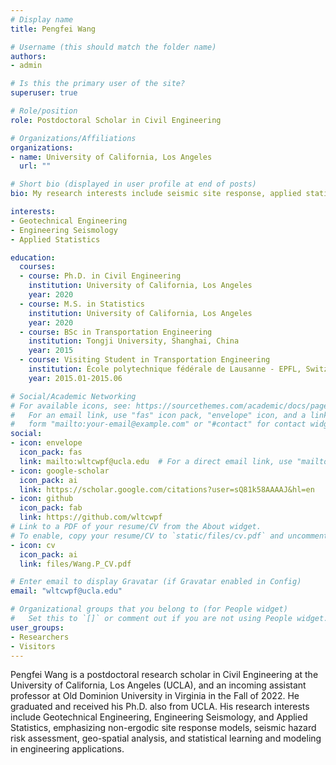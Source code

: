 ```yaml
---
# Display name
title: Pengfei Wang

# Username (this should match the folder name)
authors:
- admin

# Is this the primary user of the site?
superuser: true

# Role/position
role: Postdoctoral Scholar in Civil Engineering

# Organizations/Affiliations
organizations:
- name: University of California, Los Angeles
  url: ""

# Short bio (displayed in user profile at end of posts)
bio: My research interests include seismic site response, applied statistics, and ground motions processing.

interests:
- Geotechnical Engineering
- Engineering Seismology
- Applied Statistics

education:
  courses:
  - course: Ph.D. in Civil Engineering
    institution: University of California, Los Angeles
    year: 2020
  - course: M.S. in Statistics
    institution: University of California, Los Angeles
    year: 2020
  - course: BSc in Transportation Engineering
    institution: Tongji University, Shanghai, China
    year: 2015
  - course: Visiting Student in Transportation Engineering
    institution: École polytechnique fédérale de Lausanne ‐ EPFL, Switzerland
    year: 2015.01-2015.06

# Social/Academic Networking
# For available icons, see: https://sourcethemes.com/academic/docs/page-builder/#icons
#   For an email link, use "fas" icon pack, "envelope" icon, and a link in the
#   form "mailto:your-email@example.com" or "#contact" for contact widget.
social:
- icon: envelope
  icon_pack: fas
  link: mailto:wltcwpf@ucla.edu  # For a direct email link, use "mailto:test@example.org".
- icon: google-scholar
  icon_pack: ai
  link: https://scholar.google.com/citations?user=sQ81k58AAAAJ&hl=en
- icon: github
  icon_pack: fab
  link: https://github.com/wltcwpf
# Link to a PDF of your resume/CV from the About widget.
# To enable, copy your resume/CV to `static/files/cv.pdf` and uncomment the lines below.
- icon: cv
  icon_pack: ai
  link: files/Wang.P_CV.pdf

# Enter email to display Gravatar (if Gravatar enabled in Config)
email: "wltcwpf@ucla.edu"

# Organizational groups that you belong to (for People widget)
#   Set this to `[]` or comment out if you are not using People widget.
user_groups:
- Researchers
- Visitors
---
```


Pengfei Wang is a postdoctoral research scholar in Civil Engineering at the University of California, Los Angeles (UCLA), and an incoming assistant professor at Old Dominion University in Virginia in the Fall of 2022. He graduated and received his Ph.D. also from UCLA. His research interests include Geotechnical Engineering, Engineering Seismology, and Applied Statistics, emphasizing non-ergodic site response models, seismic hazard risk assessment, geo-spatial analysis, and statistical learning and modeling in engineering applications.

